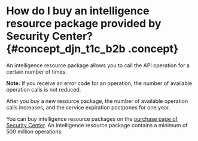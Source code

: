 # How do I buy an intelligence resource package provided by Security Center? {#concept_djn_t1c_b2b .concept}

An intelligence resource package allows you to call the API operation for a certain number of times.

**Note:** If you receive an error code for an operation, the number of available operation calls is not reduced.

After you buy a new resource package, the number of available operation calls increases, and the service expiration postpones for one year.

You can buy intelligence resource packages on the [purchase page of Security Center](https://common-buy.aliyun.com/?spm=5176.8836940.769558.1.6BKmEl&commodityCode=sas_ip#/buy). An intelligence resource package contains a minimum of 500 million operations.

